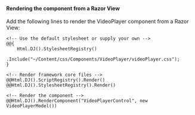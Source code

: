 ﻿#### Rendering the component from a Razor View

Add the following lines to render the VideoPlayer component from a Razor View:
		
	<!-- Use the default stylesheet or supply your own -->
	@@{
		Html.DJ().StylesheetRegistry()
			.Include("~/Content/css/Components/VideoPlayer/videoPlayer.css");
	}
	
	<!-- Render framework core files -->
	@@Html.DJ().ScriptRegistry().Render()
	@@Html.DJ().StylesheetRegistry().Render()

	<!-- Render the component -->
	@@Html.DJ().RenderComponent("VideoPlayerControl", new VideoPlayerModel())